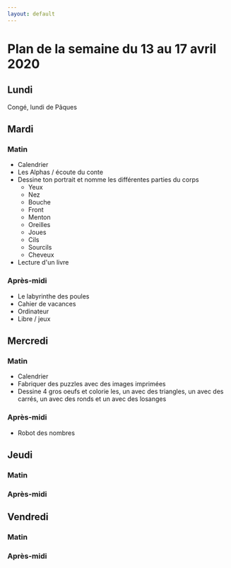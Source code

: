 ```yaml
---
layout: default
---
```


# Plan de la semaine du 13 au 17 avril 2020

## Lundi

Congé, lundi de Pâques

## Mardi

### Matin

- Calendrier
- Les Alphas / écoute du conte
- Dessine ton portrait et nomme les différentes parties du corps
  - Yeux
  - Nez
  - Bouche
  - Front
  - Menton
  - Oreilles
  - Joues
  - Cils
  - Sourcils
  - Cheveux
- Lecture d'un livre

### Après-midi

- Le labyrinthe des poules
- Cahier de vacances
- Ordinateur
- Libre / jeux

## Mercredi

### Matin

- Calendrier
- Fabriquer des puzzles avec des images imprimées
- Dessine 4 gros oeufs et colorie les, un avec des triangles, un avec des carrés, un avec des ronds et un avec des losanges

### Après-midi

- Robot des nombres


## Jeudi

### Matin

### Après-midi

## Vendredi

### Matin

### Après-midi
